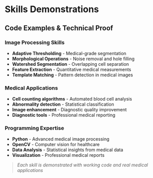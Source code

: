# Skills Demonstrations

## Code Examples & Technical Proof

### Image Processing Skills

- **Adaptive Thresholding** - Medical-grade segmentation
- **Morphological Operations** - Noise removal and hole filling
- **Watershed Segmentation** - Overlapping cell separation
- **Feature Extraction** - Quantitative medical measurements
- **Template Matching** - Pattern detection in medical images

### Medical Applications

- **Cell counting algorithms** - Automated blood cell analysis
- **Abnormality detection** - Statistical classification
- **Image enhancement** - Diagnostic quality improvement
- **Diagnostic tools** - Professional medical reporting

### Programming Expertise

- **Python** - Advanced medical image processing
- **OpenCV** - Computer vision for healthcare
- **Data Analysis** - Statistical insights from medical data
- **Visualization** - Professional medical reports

> *Each skill is demonstrated with working code and real medical applications*